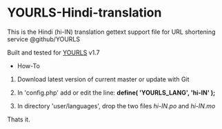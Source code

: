 # YOURLS-Hindi-translation
This is the Hindi (hi-IN) translation gettext support file for URL shortening service @github/YOURLS

Built and tested for <u>YOURLS</u> v1.7 

- How-To 

 1. Download latest version of current master or update with Git

 2. In 'config.php' add or edit the line: 
   <b>define( 'YOURLS_LANG', 'hi-IN' );</b>
   
 3. In directory 'user/languages', drop the two files <i>hi-IN.po</i> and <i>hi-IN.mo</i>

Thats it.
